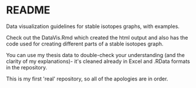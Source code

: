 # README
Data visualization guidelines for stable isotopes graphs, with examples.

Check out the DataVis.Rmd which created the html output and also has the code used for creating different parts of a stable isotopes graph.

You can use my thesis data to double-check your understanding (and the clarity of my explanations)- it's cleaned already in Excel and .RData formats in the repository.

This is my first 'real' repository, so all of the apologies are in order.

